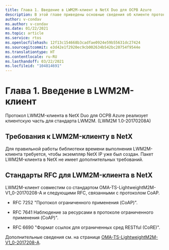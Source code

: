 ```yaml
---
title: Глава 1. Введение в LWM2M-клиент в NetX Duo для ОСРВ Azure
description: В этой главе приведены основные сведения об клиенте протокола LWM2M в NetX Duo для ОСРВ Azure.
author: v-condav
ms.author: v-condav
ms.date: 01/22/2021
ms.topic: article
ms.service: rtos
ms.openlocfilehash: 12f13c154668b3cadfae0924e59b55631dc27424
ms.sourcegitcommit: e3d42e1f2920ec9cb002634b542bc20754f9544e
ms.translationtype: HT
ms.contentlocale: ru-RU
ms.lasthandoff: 03/22/2021
ms.locfileid: "104814691"
---
```

# <a name="chapter-1--introduction-to-lwm2m-client"></a>Глава 1. Введение в LWM2M-клиент

Протокол LWM2M-клиента в NetX Duo для ОСРВ Azure реализует клиентскую часть для стандарта LWM2M. (LWM2M 1.0-20170208A)

## <a name="netx-lwm2m-client-requirements"></a>Требования к LWM2M-клиенту в NetX

Для правильной работы библиотеки времени выполнения LWM2M-клиента требуется, чтобы экземпляр NetX IP уже был создан. Пакет LWM2M-клиента в NetX не имеет дополнительных требований.

## <a name="netx-lwm2m-client-rfcs"></a>Стандарты RFC для LWM2M-клиента в NetX

LWM2M-клиент совместим со стандартом OMA-TS-LightweightM2M-V1\_0-20170208-A и следующими RFC, связанными с протоколом CoAP.

* RFC 7252 "Протокол ограниченного применения (CoAP)".

* RFC 7641 Наблюдение за ресурсами в протоколе ограниченного применения (CoAP)".

* RFC 6690 "Формат ссылок для ограниченных сред RESTful (CoRE)".

Дополнительные сведения см. на странице [OMA-TS-LightweightM2M-V1\_0-2017208-A](http://www.openmobilealliance.org/release/LightweightM2M/V1_0-20170208-A/OMA-TS-LightweightM2M-V1_0-20170208-A.pdf).